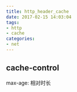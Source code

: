 ```yaml
---
title: http_header_cache
date: 2017-02-15 14:03:04
tags: 
- http
- cache
categories:
- net
---
```

cache-control
---
max-age: 相对时长
